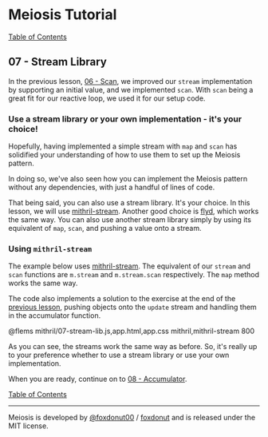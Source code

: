 # Meiosis Tutorial

[Table of Contents](toc.html)

## 07 - Stream Library

In the previous lesson, [06 - Scan](06-scan-mithril.html), we improved our `stream` implementation
by supporting an initial value, and we implemented `scan`. With `scan` being a great fit for our
reactive loop, we used it for our setup code.

### Use a stream library or your own implementation - it's your choice!

Hopefully, having implemented a simple stream with `map` and `scan` has solidified your
understanding of how to use them to set up the Meiosis pattern.

In doing so, we've also seen how you can implement the Meiosis pattern without any dependencies,
with just a handful of lines of code.

That being said, you can also use a stream library. It's your choice. In this lesson, we will
use [mithril-stream](https://mithril.js.org/stream.html). Another good choice is
[flyd](https://github.com/paldepind/flyd), which works the same way. You can also use another
stream library simply by using its equivalent of `map`, `scan`, and pushing a value onto a
stream.

### Using `mithril-stream`

The example below uses [mithril-stream](https://mithril.js.org/stream.html). The equivalent
of our `stream` and `scan` functions are `m.stream` and `m.stream.scan` respectively. The `map`
method works the same way.

The code also implements a solution to the exercise at the end of the
[previous lesson](06-scan-mithril.html), pushing objects onto the `update` stream and handling
them in the accumulator function.

@flems mithril/07-stream-lib.js,app.html,app.css mithril,mithril-stream 800

As you can see, the streams work the same way as before. So, it's really up to your preference
whether to use a stream library or use your own implementation.

When you are ready, continue on to [08 - Accumulator](08-accumulator-mithril.html).

[Table of Contents](toc.html)

-----

Meiosis is developed by [@foxdonut00](http://twitter.com/foxdonut00) / [foxdonut](https://github.com/foxdonut) and is released under the MIT license.
